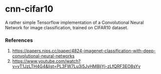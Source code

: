 # cnn-cifar10

A rather simple Tensorflow implementation of a Convolutional Neural Network for image classification, trained on CIFAR10 dataset.

### References

1) https://papers.nips.cc/paper/4824-imagenet-classification-with-deep-convolutional-neural-networks
2) https://www.youtube.com/watch?v=vT1JzLTH4G4&list=PL3FW7Lu3i5JvHM8ljYj-zLfQRF3EO8sYv
